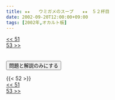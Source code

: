 ```yaml
---
title: ★★　　ウミガメのスープ　　★★　５２杯目
date: 2002-09-20T12:00:00+09:00
tags: [2002年,オカルト板]
---
```

<div class="th_left"><a href="../51"><< 51</a></div>
<div class="th_right"><a href="../53">53 >></a></div>
<br><br>
<script src="../../js/cupsoup.js"></script>
<form>
<input type="button" value="問題と解説のみにする" onClick="toggleCupsoup()">
</form>
{{< 52 >}}
<div class="th_left"><a href="../51"><< 51</a></div>
<div class="th_right"><a href="../53">53 >></a></div>